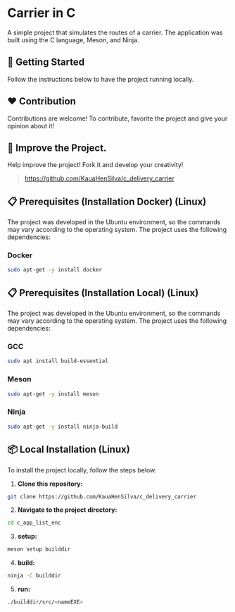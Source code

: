 # Carrier in C

A simple project that simulates the routes of a carrier. The application was built using the C language, Meson, and Ninja.

## 🚀 Getting Started

Follow the instructions below to have the project running locally.

## ❤️ Contribution

Contributions are welcome! To contribute, favorite the project and give your opinion about it!

## 🐬 Improve the Project.

Help improve the project! Fork it and develop your creativity!

>https://github.com/KauaHenSilva/c_delivery_carrier


## 📋 Prerequisites (Installation Docker) (Linux)

The project was developed in the Ubuntu environment, so the commands may vary according to the operating system. The project uses the following dependencies: 

### Docker
  
  ```bash
  sudo apt-get -y install docker
  ```


## 📋 Prerequisites (Installation Local) (Linux)

The project was developed in the Ubuntu environment, so the commands may vary according to the operating system. The project uses the following dependencies: 

### GCC 

  ```bash
  sudo apt install build-essential
  ```

### Meson 

  ```bash
  sudo apt-get -y install meson 
  ```

### Ninja 

  ```bash
  sudo apt-get -y install ninja-build
  ```


## 📦 Local Installation  (Linux)
To install the project locally, follow the steps below:

1. **Clone this repository:**

  ```bash
  git clone https://github.com/KauaHenSilva/c_delivery_carrier
  ```
2. **Navigate to the project directory:**

  ```bash
  cd c_app_list_enc
  ```
3. **setup:**

  ```bash
  meson setup builddir
  ```
4. **build:**

  ```bash
  ninja -C builddir
  ```

5. **run:**

  ```bash
  ./builddir/src/<nameEXE>
  ```
